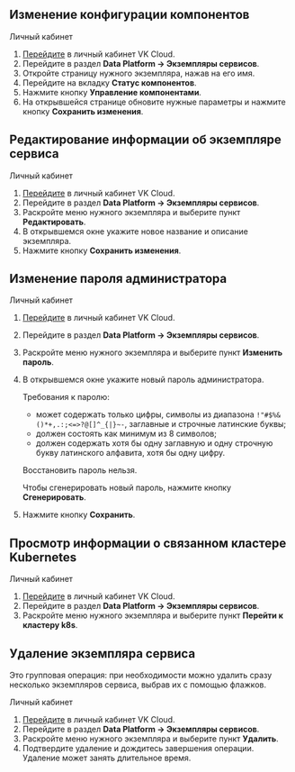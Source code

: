 ## Изменение конфигурации компонентов

<tabs>
<tablist>
<tab>Личный кабинет</tab>
</tablist>
<tabpanel>

1. [Перейдите](https://msk.cloud.vk.com/app/) в личный кабинет VK Cloud.
1. Перейдите в раздел **Data Platform → Экземпляры сервисов**.
1. Откройте страницу нужного экземпляра, нажав на его имя.
1. Перейдите на вкладку **Статус компонентов**.
1. Нажмите кнопку **Управление компонентами**.
1. На открывшейся странице обновите нужные параметры и нажмите кнопку **Сохранить изменения**.

</tabpanel>
</tabs>

## Редактирование информации об экземпляре сервиса

<tabs>
<tablist>
<tab>Личный кабинет</tab>
</tablist>
<tabpanel>

1. [Перейдите](https://msk.cloud.vk.com/app/) в личный кабинет VK Cloud.
1. Перейдите в раздел **Data Platform → Экземпляры сервисов**.
1. Раскройте меню нужного экземпляра и выберите пункт **Редактировать**.
1. В открывшемся окне укажите новое название и описание экземпляра.
1. Нажмите кнопку **Сохранить изменения**.

</tabpanel>
</tabs>

## Изменение пароля администратора

<tabs>
<tablist>
<tab>Личный кабинет</tab>
</tablist>
<tabpanel>

1. [Перейдите](https://msk.cloud.vk.com/app/) в личный кабинет VK Cloud.
1. Перейдите в раздел **Data Platform → Экземпляры сервисов**.
1. Раскройте меню нужного экземпляра и выберите пункт **Изменить пароль**.
1. В открывшемся окне укажите новый пароль администратора.

   Требования к паролю:

   - может содержать только цифры, символы из диапазона `!"#$%&()*+,.:;<=>?@[]^_{|}~-`, заглавные и строчные латинские буквы;
   - должен состоять как минимум из 8 символов;
   - должен содержать хотя бы одну заглавную и одну строчную букву латинского алфавита, хотя бы одну цифру.

   <err>

   Восстановить пароль нельзя.

   </err>

   Чтобы сгенерировать новый пароль, нажмите кнопку **Сгенерировать**.

1. Нажмите кнопку **Сохранить**.

</tabpanel>
</tabs>

## Просмотр информации о связанном кластере Kubernetes

<tabs>
<tablist>
<tab>Личный кабинет</tab>
</tablist>
<tabpanel>

1. [Перейдите](https://msk.cloud.vk.com/app/) в личный кабинет VK Cloud.
1. Перейдите в раздел **Data Platform → Экземпляры сервисов**.
1. Раскройте меню нужного экземпляра и выберите пункт **Перейти к кластеру k8s**.

</tabpanel>
</tabs>

## Удаление экземпляра сервиса

Это групповая операция: при необходимости можно удалить сразу несколько экземпляров сервиса, выбрав их с помощью флажков.

<tabs>
<tablist>
<tab>Личный кабинет</tab>
</tablist>
<tabpanel>

1. [Перейдите](https://msk.cloud.vk.com/app/) в личный кабинет VK Cloud.
1. Перейдите в раздел **Data Platform → Экземпляры сервисов**.
1. Раскройте меню нужного экземпляра и выберите пункт **Удалить**.
1. Подтвердите удаление и дождитесь завершения операции. Удаление может занять длительное время.

</tabpanel>
</tabs>
